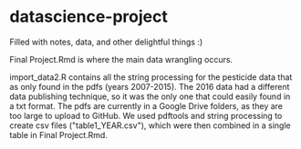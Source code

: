 # datascience-project
Filled with notes, data, and other delightful things :)


Final Project.Rmd is where the main data wrangling occurs.

import_data2.R contains all the string processing for the pesticide data that as only found in the pdfs (years 2007-2015). The 2016 data had a different data publishing technique, so it was the only one that could easily found in a txt format. The pdfs are currently in a Google Drive folders, as they are too large to upload to GitHub. We used pdftools and string processing to create csv files ("table1_YEAR.csv"), which were then combined in a single table in Final Project.Rmd.